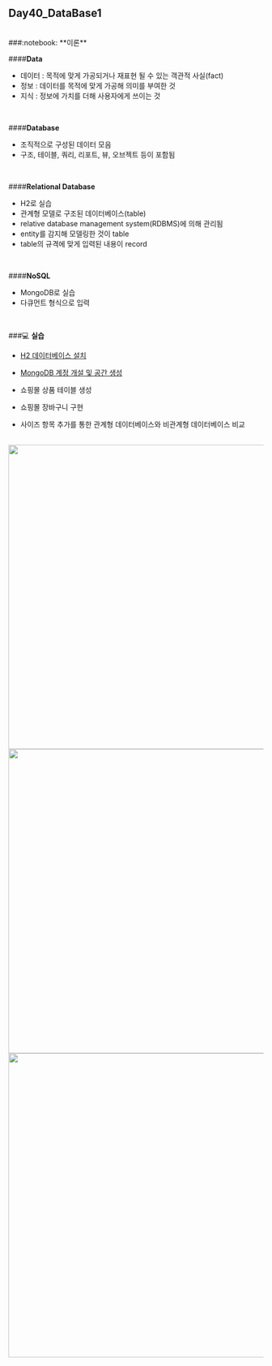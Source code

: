 Day40_DataBase1
--
<br>
###:notebook: **이론**

####**Data**
- 데이터 : 목적에 맞게 가공되거나 재표현 될 수 있는 객관적 사실(fact)
- 정보 : 데이터를 목적에 맞게 가공해 의미를 부여한 것
- 지식 : 정보에 가치를 더해 사용자에게 쓰이는 것
<br>

####**Database**
- 조직적으로 구성된 데이터 모음
- 구조, 테이블, 쿼리, 리포트, 뷰, 오브젝트 등이 포함됨
<br>

####**Relational Database**
- H2로 실습
- 관계형 모델로 구조된 데이터베이스(table)
- relative database management system(RDBMS)에 의해 관리됨
- entity를 감지해 모델링한 것이 table
- table의 규격에 맞게 입력된 내용이 record
<br>

####**NoSQL**
- MongoDB로 실습
- 다큐먼트 형식으로 입력
<br>


###:computer: **실습**
- [H2 데이터베이스 설치](http://www.h2database.com/html/download.html)
- [MongoDB 계정 개설 및 공간 생성](http://mlab.com)

- 쇼핑몰 상품 테이블 생성
- 쇼핑몰 장바구니 구현

- 사이즈 항목 추가를 통한 관계형 데이터베이스와 비관계형 데이터베이스 비교


<br>
<img src="https://github.com/MijeongJeon/FAST-CAMPUS_iOS-SCHOOL/blob/master/Daily Study/images/Day40_160620(Database)1.png?" width="600px" />
<br>

<img src="https://github.com/MijeongJeon/FAST-CAMPUS_iOS-SCHOOL/blob/master/Daily Study/images/Day40_160620(Database)2.png?" width="600px" />
<br>

<img src="https://github.com/MijeongJeon/FAST-CAMPUS_iOS-SCHOOL/blob/master/Daily Study/images/Day40_160620(Database)3.png?" width="600px" />
